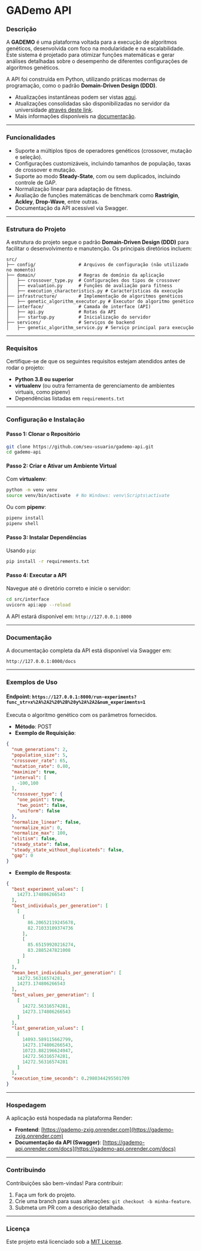 # **GADemo API**

### **Descrição**

A **GADEMO** é uma plataforma voltada para a execução de algoritmos genéticos, desenvolvida com foco na modularidade e na escalabilidade. Este sistema é projetado para otimizar funções matemáticas e gerar análises detalhadas sobre o desempenho de diferentes configurações de algoritmos genéticos.

A API foi construída em Python, utilizando práticas modernas de programação, como o padrão **Domain-Driven Design (DDD)**.

- Atualizações instantâneas podem ser vistas [aqui](https://gademo-zxig.onrender.com).
- Atualizações consolidadas são disponibilizadas no servidor da universidade [através deste link](https://www.maxwell.vrac.puc-rio.br/projetosEspeciais/GADEMO/index.html).
- Mais informações disponíveis na [documentação](https://gademo.readthedocs.io/en/latest/).
---

### **Funcionalidades**

- Suporte a múltiplos tipos de operadores genéticos (crossover, mutação e seleção).
- Configurações customizáveis, incluindo tamanhos de população, taxas de crossover e mutação.
- Suporte ao modo **Steady-State**, com ou sem duplicados, incluindo controle de GAP.
- Normalização linear para adaptação de fitness.
- Avaliação de funções matemáticas de benchmark como **Rastrigin**, **Ackley**, **Drop-Wave**, entre outras.
- Documentação da API acessível via Swagger.

---

### **Estrutura do Projeto**

A estrutura do projeto segue o padrão **Domain-Driven Design (DDD)** para facilitar o desenvolvimento e manutenção. Os principais diretórios incluem:

```
src/
├── config/                # Arquivos de configuração (não utilizado no momento)
├── domain/                # Regras de domínio da aplicação
│   ├── crossover_type.py  # Configurações dos tipos de crossover
│   ├── evaluation.py      # Funções de avaliação para fitness
│   ├── execution_characteristics.py # Características da execução
├── infrastructure/        # Implementação de algoritmos genéticos
│   ├── genetic_algorithm_executor.py # Executor do algoritmo genético
├── interface/             # Camada de interface (API)
│   ├── api.py             # Rotas da API
│   ├── startup.py         # Inicialização do servidor
├── services/              # Serviços de backend
│   ├── genetic_algorithm_service.py # Serviço principal para execução
```

---

### **Requisitos**

Certifique-se de que os seguintes requisitos estejam atendidos antes de rodar o projeto:

- **Python 3.8 ou superior**
- **virtualenv** (ou outra ferramenta de gerenciamento de ambientes virtuais, como pipenv)
- Dependências listadas em `requirements.txt`

---

### **Configuração e Instalação**

#### **Passo 1: Clonar o Repositório**

```bash
git clone https://github.com/seu-usuario/gademo-api.git
cd gademo-api
```

#### **Passo 2: Criar e Ativar um Ambiente Virtual**

Com **virtualenv**:

```bash
python -m venv venv
source venv/bin/activate  # No Windows: venv\Scripts\activate
```

Ou com **pipenv**:

```bash
pipenv install
pipenv shell
```

#### **Passo 3: Instalar Dependências**

Usando `pip`:

```bash
pip install -r requirements.txt
```

#### **Passo 4: Executar a API**

Navegue até o diretório correto e inicie o servidor:

```bash
cd src/interface
uvicorn api:app --reload
```

A API estará disponível em: `http://127.0.0.1:8000`

---

### **Documentação**

A documentação completa da API está disponível via Swagger em:

```
http://127.0.0.1:8000/docs
```

---

### **Exemplos de Uso**

#### **Endpoint: `https://127.0.0.1:8000/run-experiments?func_str=x%2A%2A2%20%2B%20y%2A%2A2&num_experiments=1`**

Executa o algoritmo genético com os parâmetros fornecidos.

- **Método**: POST
- **Exemplo de Requisição**:

```json
{
  "num_generations": 2,
  "population_size": 5,
  "crossover_rate": 65,
  "mutation_rate": 0.80,
  "maximize": true,
  "interval": [
    -100,100
  ],
  "crossover_type": {
    "one_point": true,
    "two_point": false,
    "uniform": false
  },
  "normalize_linear": false,
  "normalize_min": 0,
  "normalize_max": 100,
  "elitism": false,
  "steady_state": false,
  "steady_state_without_duplicateds": false,
  "gap": 0
}
```

- **Exemplo de Resposta**:

```json
{
  "best_experiment_values": [
    14273.174806266543
  ],
  "best_individuals_per_generation": [
    [
      [
        86.20652119245678,
        82.71033109374736
      ],
      [
        85.65159920216274,
        83.2885247821008
      ]
    ]
  ],
  "mean_best_individuals_per_generation": [
    14272.56316574281,
    14273.174806266543
  ],
  "best_values_per_generation": [
    [
      14272.56316574281,
      14273.174806266543
    ]
  ],
  "last_generation_values": [
    [
      14093.589115662799,
      14273.174806266543,
      10723.882196624947,
      14272.56316574281,
      14272.56316574281
    ]
  ],
  "execution_time_seconds": 0.2980344295501709
}
```

---

### **Hospedagem**

A aplicação está hospedada na plataforma Render:

- **Frontend**: [https://gademo-zxig.onrender.com](https://gademo-zxig.onrender.com)
- **Documentação da API (Swagger)**: [https://gademo-api.onrender.com/docs](https://gademo-api.onrender.com/docs)

---

### **Contribuindo**

Contribuições são bem-vindas! Para contribuir:

1. Faça um fork do projeto.
2. Crie uma branch para suas alterações: `git checkout -b minha-feature`.
3. Submeta um PR com a descrição detalhada.

---

### **Licença**

Este projeto está licenciado sob a [MIT License](LICENSE).
